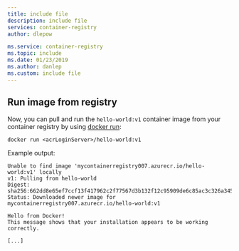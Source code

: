 ```yaml
---
title: include file
description: include file
services: container-registry
author: dlepow

ms.service: container-registry
ms.topic: include
ms.date: 01/23/2019
ms.author: danlep
ms.custom: include file
---
```


## Run image from registry

Now, you can pull and run the `hello-world:v1` container image from your container registry by using [docker run][docker-run]:

```Docker
docker run <acrLoginServer>/hello-world:v1  
```

Example output: 

```
Unable to find image 'mycontainerregistry007.azurecr.io/hello-world:v1' locally
v1: Pulling from hello-world
Digest: sha256:662dd8e65ef7ccf13f417962c2f77567d3b132f12c95909de6c85ac3c326a345
Status: Downloaded newer image for mycontainerregistry007.azurecr.io/hello-world:v1

Hello from Docker!
This message shows that your installation appears to be working correctly.

[...]
```

<!-- LINKS - External -->
[docker-run]: https://docs.docker.com/engine/reference/commandline/run/
